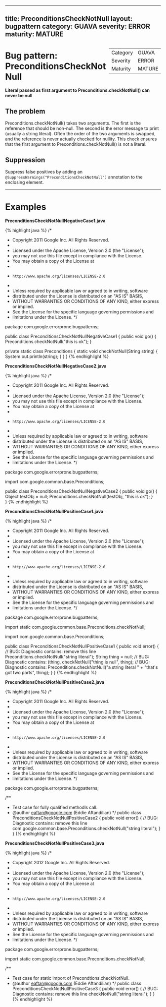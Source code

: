 <!--
*** AUTO-GENERATED, DO NOT MODIFY ***
To make changes, edit the @BugPattern annotation or the explanation in docs/bugpattern.
-->

---
title: PreconditionsCheckNotNull
layout: bugpattern
category: GUAVA
severity: ERROR
maturity: MATURE
---

<div style="float:right;"><table id="metadata">
<tr><td>Category</td><td>GUAVA</td></tr>
<tr><td>Severity</td><td>ERROR</td></tr>
<tr><td>Maturity</td><td>MATURE</td></tr>
</table></div>

# Bug pattern: PreconditionsCheckNotNull
__Literal passed as first argument to Preconditions.checkNotNull() can never be null__

## The problem
Preconditions.checkNotNull() takes two arguments. The first is the reference that should be non-null. The second is the error message to print (usually a string literal). Often the order of the two arguments is swapped, and the reference is never actually checked for nullity. This check ensures that the first argument to Preconditions.checkNotNull() is not a literal.

## Suppression
Suppress false positives by adding an `@SuppressWarnings("PreconditionsCheckNotNull")` annotation to the enclosing element.

----------

# Examples
__PreconditionsCheckNotNullNegativeCase1.java__

{% highlight java %}
/*
 * Copyright 2011 Google Inc. All Rights Reserved.
 *
 * Licensed under the Apache License, Version 2.0 (the "License");
 * you may not use this file except in compliance with the License.
 * You may obtain a copy of the License at
 *
 *     http://www.apache.org/licenses/LICENSE-2.0
 *
 * Unless required by applicable law or agreed to in writing, software
 * distributed under the License is distributed on an "AS IS" BASIS,
 * WITHOUT WARRANTIES OR CONDITIONS OF ANY KIND, either express or implied.
 * See the License for the specific language governing permissions and
 * limitations under the License.
 */

package com.google.errorprone.bugpatterns;

public class PreconditionsCheckNotNullNegativeCase1 {
  public void go() {
    Preconditions.checkNotNull("this is ok");
  }
  
  private static class Preconditions {
    static void checkNotNull(String string) {
      System.out.println(string);
    }
  }
}
{% endhighlight %}

__PreconditionsCheckNotNullNegativeCase2.java__

{% highlight java %}
/*
 * Copyright 2011 Google Inc. All Rights Reserved.
 *
 * Licensed under the Apache License, Version 2.0 (the "License");
 * you may not use this file except in compliance with the License.
 * You may obtain a copy of the License at
 *
 *     http://www.apache.org/licenses/LICENSE-2.0
 *
 * Unless required by applicable law or agreed to in writing, software
 * distributed under the License is distributed on an "AS IS" BASIS,
 * WITHOUT WARRANTIES OR CONDITIONS OF ANY KIND, either express or implied.
 * See the License for the specific language governing permissions and
 * limitations under the License.
 */

package com.google.errorprone.bugpatterns;

import com.google.common.base.Preconditions;

public class PreconditionsCheckNotNullNegativeCase2 {
  public void go() {
    Object testObj = null;
    Preconditions.checkNotNull(testObj, "this is ok");
  }  
}
{% endhighlight %}

__PreconditionsCheckNotNullPositiveCase1.java__

{% highlight java %}
/*
 * Copyright 2011 Google Inc. All Rights Reserved.
 *
 * Licensed under the Apache License, Version 2.0 (the "License");
 * you may not use this file except in compliance with the License.
 * You may obtain a copy of the License at
 *
 *     http://www.apache.org/licenses/LICENSE-2.0
 *
 * Unless required by applicable law or agreed to in writing, software
 * distributed under the License is distributed on an "AS IS" BASIS,
 * WITHOUT WARRANTIES OR CONDITIONS OF ANY KIND, either express or implied.
 * See the License for the specific language governing permissions and
 * limitations under the License.
 */

package com.google.errorprone.bugpatterns;

import static com.google.common.base.Preconditions.checkNotNull;

import com.google.common.base.Preconditions;

public class PreconditionsCheckNotNullPositiveCase1 {
  public void error() {
    // BUG: Diagnostic contains: remove this line
    Preconditions.checkNotNull("string literal");
    String thing = null;
    // BUG: Diagnostic contains: (thing, 
    checkNotNull("thing is null", thing);
    // BUG: Diagnostic contains: 
    Preconditions.checkNotNull("a string literal " + "that's got two parts", thing);
  }
}
{% endhighlight %}

__PreconditionsCheckNotNullPositiveCase2.java__

{% highlight java %}
/*
 * Copyright 2011 Google Inc. All Rights Reserved.
 *
 * Licensed under the Apache License, Version 2.0 (the "License");
 * you may not use this file except in compliance with the License.
 * You may obtain a copy of the License at
 *
 *     http://www.apache.org/licenses/LICENSE-2.0
 *
 * Unless required by applicable law or agreed to in writing, software
 * distributed under the License is distributed on an "AS IS" BASIS,
 * WITHOUT WARRANTIES OR CONDITIONS OF ANY KIND, either express or implied.
 * See the License for the specific language governing permissions and
 * limitations under the License.
 */

package com.google.errorprone.bugpatterns;

/**
 * Test case for fully qualified methodIs call.
 * @author eaftan@google.com (Eddie Aftandilian)
 */
public class PreconditionsCheckNotNullPositiveCase2 {
  public void error() {
    // BUG: Diagnostic contains: remove this line
    com.google.common.base.Preconditions.checkNotNull("string literal");
  }
}
{% endhighlight %}

__PreconditionsCheckNotNullPositiveCase3.java__

{% highlight java %}
/*
 * Copyright 2012 Google Inc. All Rights Reserved.
 *
 * Licensed under the Apache License, Version 2.0 (the "License");
 * you may not use this file except in compliance with the License.
 * You may obtain a copy of the License at
 *
 *     http://www.apache.org/licenses/LICENSE-2.0
 *
 * Unless required by applicable law or agreed to in writing, software
 * distributed under the License is distributed on an "AS IS" BASIS,
 * WITHOUT WARRANTIES OR CONDITIONS OF ANY KIND, either express or implied.
 * See the License for the specific language governing permissions and
 * limitations under the License.
 */

package com.google.errorprone.bugpatterns;

import static com.google.common.base.Preconditions.checkNotNull;

/**
 * Test case for static import of Precondtions.checkNotNull.
 * @author eaftan@google.com (Eddie Aftandilian)
 */
public class PreconditionsCheckNotNullPositiveCase3 {
  public void error() {
    // BUG: Diagnostic contains: remove this line
    checkNotNull("string literal");
  }
}
{% endhighlight %}

